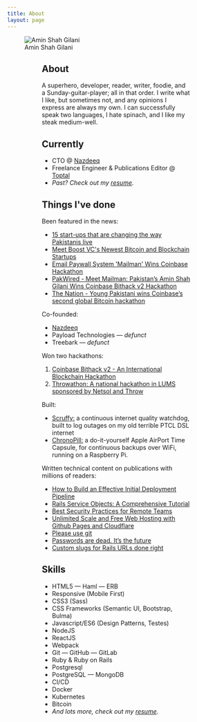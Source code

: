 ```yaml
---
title: About
layout: page
---
```

<figure>
<img src="{{ site.picture }}" alt="Amin Shah Gilani">
<figcaption>Amin Shah Gilani</figcaption>
<figure>

<h2>About</h2>

<p>
A superhero, developer, reader, writer, foodie, and a Sunday-guitar-player; all in that order. I write what I like, but sometimes not, and any opinions I express are always my own. I can successfully speak two languages, I hate spinach, and I like my steak medium-well.
</p>

<h2>Currently</h2>
<ul class="skill-list">
	<li>CTO @ <a href="https://nazdeeq.com">Nazdeeq</a></li>
	<li>Freelance Engineer & Publications Editor @ <a href="https://www.toptal.com#contract-just-respected-software-architects">Toptal</a></li>
	<li><em>Past? Check out my <a href="https://www.toptal.com/resume/amin-shah-gilani#contract-just-respected-software-architects">resume</a>.</em></li>
</ul>

<h2>Things I've done</h2>

<p>Been featured in the news:</p>
<ul>
<li><a href="https://web.archive.org/web/20180507032518/https://www.dawn.com/news/1222661">15 start-ups that are changing the way Pakistanis live</a></li>
<li><a href="https://www.coindesk.com/boost-vc-bitcoin-blockchain-tribe-7/">Meet Boost VC's Newest Bitcoin and Blockchain Startups</a></li>
<li><a href="https://www.coindesk.com/email-paywall-system-mailman-wins-coinbase-hackathon/">Email Paywall System 'Mailman' Wins Coinbase Hackathon</a></li>
<li><a href="https://pakwired.com/meet-mailman-pakistans-amin-shah-gilani-wins-coinbase-bithack-v2-hackathon/">PakWired - Meet Mailman: Pakistan’s Amin Shah Gilani Wins Coinbase Bithack v2 Hackathon</a></li>
<li><a href="https://nation.com.pk/06-Jul-2015/young-pakistani-wins-coinbase-s-second-global-bitcoin-hackathon">The Nation - Young Pakistani wins Coinbase’s second global Bitcoin hackathon</a></li>
</ul>

<p>Co-founded:</p>
<ul>
<li><a href="https://nazdeeq.com">Nazdeeq</a></li>
<li>Payload Technologies &mdash; <em>defunct</em></li>
<li>Treebark &mdash; <em>defunct</em></li>
</ul>


<p>Won two hackathons:<p>
<ol>
<li><a href="https://web.archive.org/web/20160330213222/https://blog.coinbase.com/2015/07/02/coinbase-announces-winners-of-bithack-v2/">Coinbase Bithack v2 - An International Blockchain Hackathon</a></li>
<li><a href="https://web.archive.org/save/http://plan9.pitb.gov.pk/payload-secured-a-position-at-throwathon/">Throwathon: A national hackathon in LUMS sponsored by Netsol and Throw</a></li>
</ol>

<p>
Built:
</p>
<ul>
<li><a href="https://github.com/amingilani/scruffy">Scruffy:</a> a continuous internet quality watchdog, built to log outages on my old terrible PTCL DSL internet</li>
<li><a href="https://github.com/amingilani/chronopill">ChronoPill:</a> a do-it-yourself Apple AirPort Time Capsule, for continuous backups over WiFi, running on a Raspberry Pi.</li>
</ul>

<p>Written technical content on publications with millions of readers:</p>
<ul>
<li><a href="https://www.toptal.com/devops/effective-ci-cd-deployment-pipeline">How to Build an Effective Initial Deployment Pipeline</a></li>
<li><a href="https://www.toptal.com/ruby-on-rails/rails-service-objects-tutorial">Rails Service Objects: A Comprehensive Tutorial</a></li>
<li><a href="https://www.toptal.com/remote/best-security-practices-for-remote-teams">Best Security Practices for Remote Teams</a></li>
<li><a href="https://www.toptal.com/github/unlimited-scale-web-hosting-github-pages-cloudflare">Unlimited Scale and Free Web Hosting with Github Pages and Cloudflare</a></li>
<li><a href="https://hackernoon.com/please-use-git-da3bea7d1234">Please use git</a></li>
<li><a href="https://hackernoon.com/passwords-are-dead-its-the-future-e3e95affd9a6">Passwords are dead. It’s the future</a></li>
<li><a href="https://hackernoon.com/using-custom-slugs-for-rails-urls-500eb3f58f3c">Custom slugs for Rails URLs done right</a></li>
</ul>

<h2>Skills</h2>

<ul class="skill-list">
	<li>HTML5 &mdash; Haml &mdash; ERB</li>
	<li>Responsive (Mobile First)</li>
	<li>CSS3 (Sass)</li>
	<li>CSS Frameworks (Semantic UI, Bootstrap, Bulma)</li>
	<li>Javascript/ES6 (Design Patterns, Testes)</li>
	<li>NodeJS</li>
	<li>ReactJS</li>
	<li>Webpack</li>
	<li>Git &mdash; GitHub &mdash; GitLab</li>
	<li>Ruby & Ruby on Rails</li>
	<li>Postgresql</li>
	<li>PostgreSQL &mdash; MongoDB</li>
	<li>CI/CD</li>
	<li>Docker</li>
	<li>Kubernetes</li>
	<li>Bitcoin</li>
	<li><em>And lots more, check out my <a href="https://www.toptal.com/resume/amin-shah-gilani#contract-just-respected-software-architects">resume</a></em>.
</li>
</ul>
